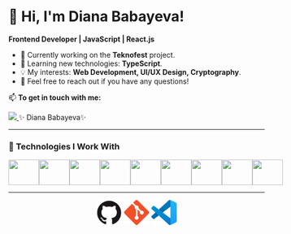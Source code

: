 # 👋 Hi, I'm Diana Babayeva!  

**Frontend Developer | JavaScript | React.js**  

- 🚀 Currently working on the **Teknofest** project.  
- 🌱 Learning new technologies: **TypeScript**.  
- 💡 My interests: **Web Development, UI/UX Design, Cryptography**.  
- 💬 Feel free to reach out if you have any questions!  

📫 **To get in touch with me:**  

<a href="https://az.linkedin.com/in/dianababayeva?trk=people-guest_people_search-card">
  <img src="https://upload.wikimedia.org/wikipedia/commons/c/ca/LinkedIn_logo_initials.png" width="25" />
</a> ✨ Diana Babayeva✨  

---

### 🚀 Technologies I Work With  

<div style="display:flex; justify-content: space-between;">
  <img style="width: 60px; height:50px;" src="https://img.shields.io/badge/-E34F26?style=flat&logo=html5&logoColor=white" class="tech-icon"/>
  <img style="width: 60px; height:50px;" src="https://img.shields.io/badge/-1572B6?style=flat&logo=css3&logoColor=white" class="tech-icon"/>
  <img style="width: 60px; height:50px;" src="https://img.shields.io/badge/-CC6699?style=flat&logo=sass&logoColor=white" class="tech-icon"/>
  <img style="width: 60px; height:50px;" src="https://img.shields.io/badge/-F7DF1E?style=flat&logo=javascript&logoColor=black" class="tech-icon"/>
  <img style="width: 60px; height:50px;" src="https://img.shields.io/badge/-61DAFB?style=flat&logo=react&logoColor=black" class="tech-icon"/>
  <img style="width: 60px; height:50px;" src="https://img.shields.io/badge/-764ABC?style=flat&logo=redux&logoColor=white" class="tech-icon"/>
  <img style="width: 60px; height:50px;" src="https://img.shields.io/badge/-339933?style=flat&logo=node.js&logoColor=white" class="tech-icon"/>
  <img style="width: 60px; height:50px;" src="https://img.shields.io/badge/-3776AB?style=flat&logo=python&logoColor=white" class="tech-icon"/>
  <img style="width: 60px; height:50px;" src="https://img.shields.io/badge/-F24E1E?style=flat&logo=figma&logoColor=white" class="tech-icon"/>
</div>

---

<p align="center">
  <img src="https://raw.githubusercontent.com/devicons/devicon/master/icons/github/github-original.svg" width="50" />
  <img src="https://raw.githubusercontent.com/devicons/devicon/master/icons/git/git-original.svg" width="50" />
  <img src="https://raw.githubusercontent.com/devicons/devicon/master/icons/vscode/vscode-original.svg" width="50" />
</p>
